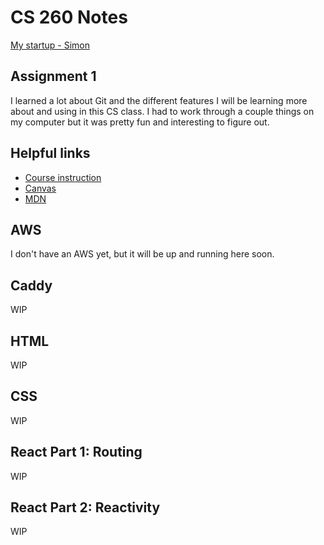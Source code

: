 # CS 260 Notes

[My startup - Simon](https://simon.cs260.click)

## Assignment 1

I learned a lot about Git and the different features I will be learning more about and using in this CS class. I had to work through a couple things on my computer but it was pretty fun and interesting to figure out.

## Helpful links

- [Course instruction](https://github.com/webprogramming260)
- [Canvas](https://byu.instructure.com)
- [MDN](https://developer.mozilla.org)

## AWS

I don't have an AWS yet, but it will be up and running here soon.

## Caddy

WIP

## HTML

WIP

## CSS

WIP

## React Part 1: Routing

WIP

## React Part 2: Reactivity

WIP